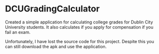 # DCUGradingCalculator
Created a simple application for calculating college grades for Dublin City University students. 
It also calculates if you apply for compensation if you fail an exam. 

Unfortunately, I have lost the source code for this project. Despite this you can still download the apk and use the application.

